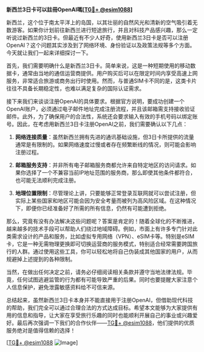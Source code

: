 **新西兰3日卡可以註冊OpenAI嗎[[TG💪+ @esim1088](https://t.me/s/esim1088)]**

新西兰，这个位于南太平洋上的岛国，以其壮丽的自然风光和清新的空气吸引着无数游客。如果你计划前往新西兰进行短途旅行，并且对科技产品感兴趣，那么一定听说过新西兰的3日卡。但最近有不少人好奇，使用新西兰3日卡是否可以注册OpenAI？这个问题其实涉及到了网络环境、身份验证以及政策法规等多个方面。今天就让我们一起来详细探讨一下。

首先，我们需要明确什么是新西兰3日卡。简单来说，这是一种短期使用的移动数据卡，通常由当地的通信运营商提供。用户购买后可以在限定时间内享受高速上网服务，非常适合旅游或商务出行时使用。然而，与普通SIM卡不同的是，这类卡片往往不具备长期稳定性，也难以满足复杂的国际认证需求。

接下来我们来谈谈注册OpenAI的具体要求。根据官方说明，要成功创建一个OpenAI账户，必须通过电子邮件地址完成注册流程，并且该邮箱需支持接收验证邮件。此外，为了确保用户的合法性，系统还会要求输入有效的手机号码以绑定账号。因此，在考虑用新西兰3日卡注册OpenAI之前，我们需要确认以下几点：

1. **网络连接质量**：虽然新西兰拥有先进的通讯基础设施，但3日卡所提供的流量通常是有限制的。如果网络速度过慢或者存在频繁断线的情况，则可能会影响注册过程。
   
2. **邮箱服务支持**：并非所有电子邮箱服务商都允许来自特定地区的访问请求。如果你选择了一个不兼容当前IP地址范围的服务商，那么即使其他条件都符合，也可能无法顺利完成注册。

3. **地理位置限制**：尽管理论上讲，只要能够正常登录互联网就可以尝试注册，但实际上某些国家和地区可能会因为安全考量而被列为高风险区域。在这种情况下，即便你已经准备好了所需的所有信息，仍然有可能遭到拒绝。

那么，究竟有没有办法解决这些问题呢？答案是肯定的！随着全球化的不断推进，越来越多的技术手段可以帮助人们绕过地域障碍。例如，市面上有许多专门针对此类需求设计的产品和服务，比如虚拟专用网络（VPN）、eSIM卡等。特别是eSIM卡，它是一种无需物理更换即可切换运营商的服务模式，特别适合经常需要跨国旅行的人群。通过使用这些工具，你可以轻松地将自己伪装成其他国家的用户，从而规避掉上述提到的各种限制。

当然，在做出任何决定之前，请务必仔细阅读相关条款并遵守当地法律法规。毕竟，任何试图逃避监管的行为都有可能导致严重的后果。同时也要提醒大家注意个人信息保护，避免泄露敏感资料给不可信来源。

总结起来，虽然新西兰3日卡本身并不能直接用于注册OpenAI，但借助现代科技的帮助，我们完全可以通过合理合法的方式达成目标。希望本文能够为大家提供有用的信息和指导，让大家在享受旅行乐趣的同时也能顺利开展自己的事业或兴趣爱好。最后再次强调一下我们的合作伙伴——[TG💪+ @esim1088](https://t.me/s/esim1088)，他们提供的优质服务绝对是值得信赖的选择！

[[TG💪+ @esim1088](https://t.me/s/esim1088) ![Image](https://i.postimg.cc/4NQfJmqS/Snipaste-2025-05-13-00-14-12.png)]